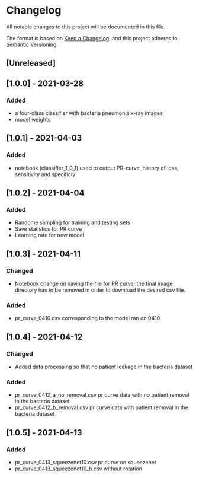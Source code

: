 # Changelog
All notable changes to this project will be documented in this file.

The format is based on [Keep a Changelog](https://keepachangelog.com/en/1.0.0/),
and this project adheres to [Semantic Versioning](https://semver.org/spec/v2.0.0.html).

## [Unreleased]

## [1.0.0] - 2021-03-28
### Added
- a four-class classifier with bacteria pneumonia x-ray images
- model weights

## [1.0.1] - 2021-04-03
### Added
- notebook (classifier_1_0_1) used to output PR-curve, history of loss, sensitivity and specificiy

## [1.0.2] - 2021-04-04
### Added
- Randome sampling for training and testing sets
- Save statistics for PR curve
- Learning rate for new model

## [1.0.3] - 2021-04-11
### Changed
- Notebook change on saving the file for PR curve; the final image directory has to be removed in order to download the desired csv file.
### Added
- pr_curve_0410.csv corresponding to the model ran on 0410.

## [1.0.4] - 2021-04-12
### Changed
- Added data processing so that no patient leakage in the bacteria dataset
### Added
- pr_curve_0412_a_no_removal.csv pr curve data with no patient removal in the bacteria dataset
- pr_curve_0412_b_removal.csv pr curve data with patient removal in the bacteria dataset

## [1.0.5] - 2021-04-13
### Added
- pr_curve_0413_squeezenet10.csv pr curve on squeezenet
- pr_curve_0413_squeezenet10_b.csv without rotation 
